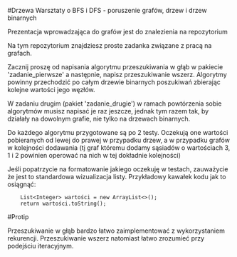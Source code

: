 
#Drzewa
Warsztaty o BFS i DFS - poruszenie grafów, drzew i drzew binarnych

Prezentacja wprowadzająca do grafów jest do znalezienia na repozytorium

Na tym repozytorium znajdziesz proste zadanka związane z pracą na grafach.

Zacznij proszę od napisania algorytmu przeszukiwania w głąb w pakiecie 'zadanie_pierwsze'
a następnie, napisz przeszukiwanie wszerz. Algorytmy powinny przechodzić po całym drzewie binarnych poszukiwań 
zbierając kolejne wartości jego węzłów.

W zadaniu drugim (pakiet 'zadanie_drugie') w ramach powtórzenia sobie algorytmów musisz napisać je raz jeszcze,
jednak tym razem tak, by działały na dowolnym grafie, nie tylko na drzewach binarnych.

Do każdego algorytmu przygotowane są po 2 testy.
Oczekują one wartości pobieranych od lewej do prawej w przypadku drzew, a w przypadku grafów 
w kolejności dodawania (tj graf któremu dodamy sąsiadów o wartościach 3, 1 i 2 powinien operować na nich w tej dokładnie kolejności)

Jeśli popatrzycie na formatowanie jakiego oczekuję w testach, zauważycie że jest to standardowa wizualizacja listy.
Przykładowy kawałek kodu jak to osiągnąć:
```
    List<Integer> wartości = new ArrayList<>();
    return wartości.toString();
```
    
#Protip

Przeszukiwanie w głąb bardzo łatwo zaimplementować z wykorzystaniem rekurencji.
Przeszukiwanie wszerz natomiast łatwo zrozumieć przy podejściu iteracyjnym.
